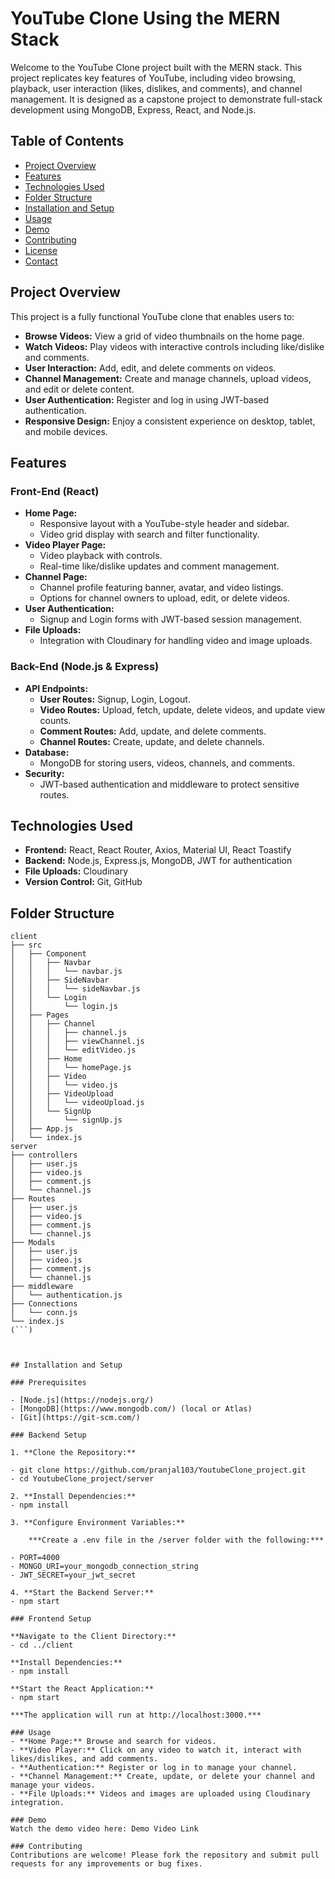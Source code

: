 # YouTube Clone Using the MERN Stack

Welcome to the YouTube Clone project built with the MERN stack. This project replicates key features of YouTube, including video browsing, playback, user interaction (likes, dislikes, and comments), and channel management. It is designed as a capstone project to demonstrate full-stack development using MongoDB, Express, React, and Node.js.

## Table of Contents

- [Project Overview](#project-overview)
- [Features](#features)
- [Technologies Used](#technologies-used)
- [Folder Structure](#folder-structure)
- [Installation and Setup](#installation-and-setup)
- [Usage](#usage)
- [Demo](#demo)
- [Contributing](#contributing)
- [License](#license)
- [Contact](#contact)

## Project Overview

This project is a fully functional YouTube clone that enables users to:
- **Browse Videos:** View a grid of video thumbnails on the home page.
- **Watch Videos:** Play videos with interactive controls including like/dislike and comments.
- **User Interaction:** Add, edit, and delete comments on videos.
- **Channel Management:** Create and manage channels, upload videos, and edit or delete content.
- **User Authentication:** Register and log in using JWT-based authentication.
- **Responsive Design:** Enjoy a consistent experience on desktop, tablet, and mobile devices.

## Features

### Front-End (React)
- **Home Page:**  
  - Responsive layout with a YouTube-style header and sidebar.
  - Video grid display with search and filter functionality.
- **Video Player Page:**  
  - Video playback with controls.
  - Real-time like/dislike updates and comment management.
- **Channel Page:**  
  - Channel profile featuring banner, avatar, and video listings.
  - Options for channel owners to upload, edit, or delete videos.
- **User Authentication:**  
  - Signup and Login forms with JWT-based session management.
- **File Uploads:**  
  - Integration with Cloudinary for handling video and image uploads.

### Back-End (Node.js & Express)
- **API Endpoints:**  
  - **User Routes:** Signup, Login, Logout.
  - **Video Routes:** Upload, fetch, update, delete videos, and update view counts.
  - **Comment Routes:** Add, update, and delete comments.
  - **Channel Routes:** Create, update, and delete channels.
- **Database:**  
  - MongoDB for storing users, videos, channels, and comments.
- **Security:**  
  - JWT-based authentication and middleware to protect sensitive routes.

## Technologies Used

- **Frontend:** React, React Router, Axios, Material UI, React Toastify
- **Backend:** Node.js, Express.js, MongoDB, JWT for authentication
- **File Uploads:** Cloudinary
- **Version Control:** Git, GitHub

## Folder Structure
```plaintext
client
├── src
│   ├── Component
│   │   ├── Navbar
│   │   │   └── navbar.js
│   │   ├── SideNavbar
│   │   │   └── sideNavbar.js
│   │   └── Login
│   │       └── login.js
│   ├── Pages
│   │   ├── Channel
│   │   │   ├── channel.js
│   │   │   ├── viewChannel.js
│   │   │   └── editVideo.js
│   │   ├── Home
│   │   │   └── homePage.js
│   │   ├── Video
│   │   │   └── video.js
│   │   ├── VideoUpload
│   │   │   └── videoUpload.js
│   │   └── SignUp
│   │       └── signUp.js
│   ├── App.js
│   └── index.js
server
├── controllers
│   ├── user.js
│   ├── video.js
│   ├── comment.js
│   └── channel.js
├── Routes
│   ├── user.js
│   ├── video.js
│   ├── comment.js
│   └── channel.js
├── Modals
│   ├── user.js
│   ├── video.js
│   ├── comment.js
│   └── channel.js
├── middleware
│   └── authentication.js
├── Connections
│   └── conn.js
└── index.js
(```)



## Installation and Setup

### Prerequisites

- [Node.js](https://nodejs.org/)
- [MongoDB](https://www.mongodb.com/) (local or Atlas)
- [Git](https://git-scm.com/)

### Backend Setup

1. **Clone the Repository:**

- git clone https://github.com/pranjal103/YoutubeClone_project.git
- cd YoutubeClone_project/server

2. **Install Dependencies:**
- npm install

3. **Configure Environment Variables:**

    ***Create a .env file in the /server folder with the following:***

- PORT=4000
- MONGO_URI=your_mongodb_connection_string
- JWT_SECRET=your_jwt_secret

4. **Start the Backend Server:**
- npm start

### Frontend Setup

**Navigate to the Client Directory:**
- cd ../client
  
**Install Dependencies:**
- npm install

**Start the React Application:**
- npm start

***The application will run at http://localhost:3000.***

### Usage
- **Home Page:** Browse and search for videos.
- **Video Player:** Click on any video to watch it, interact with likes/dislikes, and add comments.
- **Authentication:** Register or log in to manage your channel.
- **Channel Management:** Create, update, or delete your channel and manage your videos.
- **File Uploads:** Videos and images are uploaded using Cloudinary integration.

### Demo
Watch the demo video here: Demo Video Link

### Contributing
Contributions are welcome! Please fork the repository and submit pull requests for any improvements or bug fixes.
